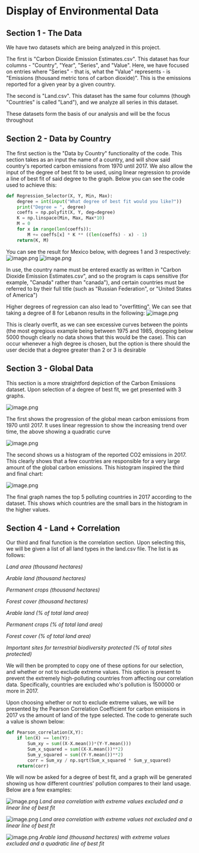 # Display of Environmental Data

## Section 1 - The Data

We have two datasets which are being analyzed in this project.

The first is "Carbon Dioxide Emission Estimates.csv". This dataset has four columns - "Country", "Year", "Series", and "Value".
Here, we have focused on entries where "Series" - that is, what the "Value" represents - is "Emissions (thousand metric tons of carbon dioxide)". This is the emissions reported for a given year by a given country.

The second is "Land.csv". This dataset has the same four columns (though "Countries" is called "Land"), and we analyze all series in this dataset.

These datasets form the basis of our analysis and will be the focus throughout

## Section 2 - Data by Country

The first section is the "Data by Country" functionality of the code. This section takes as an input the name of a country, and will show said country's reported carbon emissions from 1970 until 2017. We also allow the input of the degree of best fit to be used, using linear regression to provide a line of best fit of said degree to the graph. Below you can see the code used to achieve this:


```python
def Regression_Selector(X, Y, Min, Max):
    degree = int(input("What degree of best fit would you like?"))
    print("Degree = ", degree)
    coeffs = np.polyfit(X, Y, deg=degree)
    K = np.linspace(Min, Max, Max*10)
    M = 0
    for x in range(len(coeffs)):
        M += coeffs[x] * K ** ((len(coeffs) - x) - 1)
    return(K, M)
```

You can see the result for Mexico below, with degrees 1 and 3 respectively:
![image.png](README_files/a0e585b9-328a-44fe-8a47-c198862f9b2b.png)
![image.png](README_files/9655a79b-0651-4f11-b917-51046f8066da.png)

In use, the country name must be entered exactly as written in "Carbon Dioxide Emission Estimates.csv", and so the program is caps sensitive (for example, "Canada" rather than "canada"), and certain countries must be referred to by their full title (such as "Russian Federation", or "United States of America")

Higher degrees of regression can also lead to "overfitting". We can see that taking a degree of 8 for Lebanon results in the following:
![image.png](README_files/d4c7930f-e162-4943-88e1-443df6cc43fa.png)

This is clearly overfit, as we can see excessive curves between the points (the most egregious example being between 1975 and 1985, dropping below 5000 though clearly no data shows that this would be the case). This can occur whenever a high degree is chosen, but the option is there should the user decide that a degree greater than 2 or 3 is desirable

## Section 3 - Global Data

This section is a more straightford depiction of the Carbon Emissions dataset. Upon selection of a degree of best fit, we get presented with 3 graphs.


![image.png](README_files/5140745e-ec7c-4aad-884f-bc3b3523c948.png)

The first shows the progression of the global mean carbon emissions from 1970 until 2017. It uses linear regression to show the increasing trend over time, the above showing a quadratic curve

![image.png](README_files/a87b3999-c9de-4302-8763-4ee9a4cf11a7.png)

The second shows us a histogram of the reported CO2 emissions in 2017. This clearly shows that a few countries are responsible for a very large amount of the global carbon emissions. This histogram inspired the third and final chart:

![image.png](README_files/31aeba28-47e0-44cc-b2ea-68f626ae4e2c.png)

The final graph names the top 5 polluting countries in 2017 according to the dataset. This  shows which countries are the small bars in the histogram in the higher values.

## Section 4 - Land + Correlation

Our third and final function is the correlation section. Upon selecting this, we will be given a list of all land types in the land.csv file. The list is as follows:

*Land area (thousand hectares)*

*Arable land (thousand hectares)*

*Permanent crops (thousand hectares)*

*Forest cover (thousand hectares)*

*Arable land (% of total land area)*

*Permanent crops (% of total land area)*

*Forest cover (% of total land area)*

*Important sites for terrestrial biodiversity protected (% of total sites protected)*

We will then be prompted to copy one of these options for our selection, and whether or not to exclude extreme values. This option is present to prevent the extremely high-polluting countries from affecting our correlation data. Specifically, countries are excluded who's pollution is 1500000 or more in 2017. 

Upon choosing whether or not to exclude extreme values, we will be presented by the Pearson Correlation Coefficient for carbon emissions in 2017 vs the amount of land of the type selected. The code to generate such a value is shown below:


```python
def Pearson_correlation(X,Y):
    if len(X) == len(Y):
        Sum_xy = sum((X-X.mean())*(Y-Y.mean()))
        Sum_x_squared = sum((X-X.mean())**2)
        Sum_y_squared = sum((Y-Y.mean())**2)       
        corr = Sum_xy / np.sqrt(Sum_x_squared * Sum_y_squared)
    return(corr)
```

We will now be asked for a degree of best fit, and a graph will be generated showing us how different countries' pollution compares to their land usage. Below are a few examples:

![image.png](README_files/e0c689c9-a3bf-4aea-ba64-3180c9748140.png)
*Land area correlation with extreme values excluded and a linear line of best fit*

![image.png](README_files/2c26e47c-9661-469e-9704-f2afd9417062.png)
*Land area correlation with extreme values not excluded and a linear line of best fit*

![image.png](README_files/58266591-5e95-46fa-896a-50e4f92fa168.png)
*Arable land (thousand hectares) with extreme values excluded and a quadratic line of best fit*


```python

```
